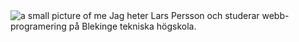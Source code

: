 
<footer class ="byline">
<img src="img/jag-liten.jpg" class="me-byline" alt="a small picture of me">
<spam>Jag heter Lars Persson och studerar webb-<b></b>programering på Blekinge tekniska högskola.</spam>
</footer>

